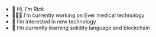 - 👋 Hi, I’m Rick
- 👨🏽‍💻 I’m currently working on Ever medical technology
- 👀 I’m interested in new technology
- 🌱 I’m currently learning solidity language and blockchain

<!---
rick-ihma/rick-ihma is a ✨ special ✨ repository because its `README.md` (this file) appears on your GitHub profile.
You can click the Preview link to take a look at your changes.
--->
